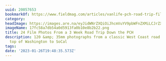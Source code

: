 ```yaml
---
uuid: 20057653
bookmarkOf: https://www.fieldmag.com/articles/vanlife-pch-road-trip-film
category: 
headImage: https://images.are.na/eyJidWNrZXQiOiJhcmVuYV9pbWFnZXMiLCJrZXkiOiIyMDA1NzY1My9vcmlnaW5hbF8xN2ZjNThhN2RiNTRhMGQ1OTEzZmEwYjEwZThiMmIyMi5wbmciLCJlZGl0cyI6eyJyZXNpemUiOnsid2lkdGgiOjEyMDAsImhlaWdodCI6MTIwMCwiZml0IjoiaW5zaWRlIiwid2l0aG91dEVubGFyZ2VtZW50Ijp0cnVlfSwid2VicCI6eyJxdWFsaXR5Ijo5MH0sImpwZWciOnsicXVhbGl0eSI6OTB9LCJyb3RhdGUiOm51bGx9fQ==?bc=0
imageName: 17fc58a7db54a0d5913fa0b10e8b2b22.png
title: 24 Film Photos From a 3 Week Road Trip Down the PCH
description: 120 &amp; 35mm photographs from a classic West Coast road trip from the
  top of Washington to SoCal
tags: 
date: '2023-01-26T19:48:35.573Z'
---
```

